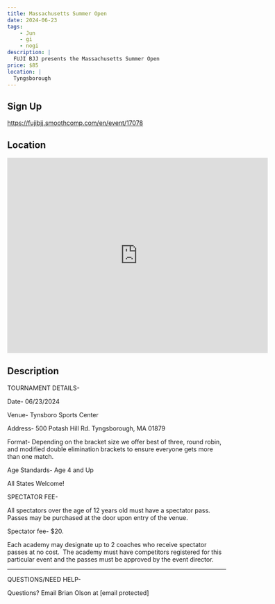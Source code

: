 ```yaml
---
title: Massachusetts Summer Open
date: 2024-06-23
tags:
    - Jun
    - gi 
    - nogi 
description: |
  FUJI BJJ presents the Massachusetts Summer Open
price: $85
location: |
  Tyngsborough
---
```

## Sign Up
https://fujibjj.smoothcomp.com/en/event/17078

## Location
<iframe src="https://www.google.com/maps/embed?pb=!1m18!1m12!1m3!1d12345.6789!2d-71.4161083!3d42.6634210!2m3!1f0!2f0!3f0!3m2!1i1024!2i768!4f13.1!3m3!1m2!1s0x0%3A0x0!2z42.6634210!5e0!3m2!1sen!2sus!4v1234567890" width="600" height="450" style="border:0;" allowfullscreen="" loading="lazy"></iframe>

## Description
TOURNAMENT DETAILS- 


Date- 06/23/2024


Venue- Tynsboro Sports Center


Address- 500 Potash Hill Rd. Tyngsborough, MA 01879


Format- Depending on the bracket size we offer best of three, round robin, and modified double elimination brackets to ensure everyone gets more than one match.


Age Standards- Age 4 and Up


All States Welcome!


SPECTATOR FEE-


All spectators over the age of 12 years old must have a spectator pass.  Passes may be purchased at the door upon entry of the venue.



Spectator fee- $20.



Each academy may designate up to 2 coaches who receive spectator passes at no cost.  The academy must have competitors registered for this particular event and the passes must be approved by the event director.


_______________________________________________________________________________


QUESTIONS/NEED HELP-


Questions? Email Brian Olson at [email protected]